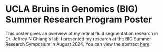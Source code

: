 # UCLA Bruins in Genomics (BIG) Summer Research Program Poster

This poster gives an overview of my retinal fluid segmentation research in Dr. Jeffrey N Chiang's lab. I presented my research at the BIG Summer Research Symposium in August 2024. You can view the abstract [here](https://qcb.ucla.edu/big-summer/big2024/#toggle-id-13).
